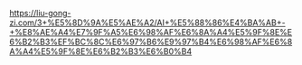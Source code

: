 https://liu-gong-zi.com/3+%E5%8D%9A%E5%AE%A2/AI+%E5%88%86%E4%BA%AB+-+%E8%AE%A4%E7%9F%A5%E6%98%AF%E6%8A%A4%E5%9F%8E%E6%B2%B3%EF%BC%8C%E6%97%B6%E9%97%B4%E6%98%AF%E6%8A%A4%E5%9F%8E%E6%B2%B3%E6%B0%B4